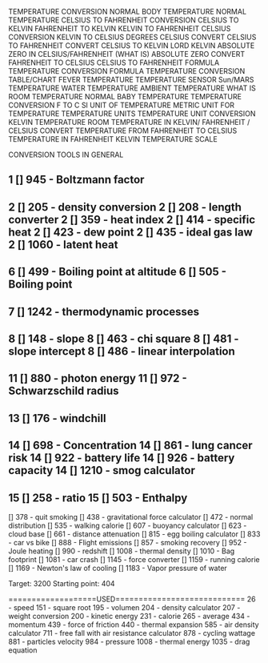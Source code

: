 TEMPERATURE CONVERSION
NORMAL BODY TEMPERATURE
NORMAL TEMPERATURE
CELSIUS TO FAHRENHEIT CONVERSION
CELSIUS TO KELVIN
FAHRENHEIT TO KELVIN
KELVIN TO FAHRENHEIT
CELSIUS CONVERSION
KELVIN TO CELSIUS
DEGREES CELSIUS
CONVERT CELSIUS TO FAHRENHEIT
CONVERT CELSIUS TO KELVIN
LORD KELVIN
ABSOLUTE ZERO IN CELSIUS/FAHRENHEIT 
(WHAT IS) ABSOLUTE ZERO
CONVERT FAHRENHEIT TO CELSIUS
CELSIUS TO FAHRENHEIT FORMULA
TEMPERATURE CONVERSION FORMULA
TEMPERATURE CONVERSION TABLE/CHART
FEVER TEMPERATURE
TEMPERATURE SENSOR
Sun/MARS TEMPERATURE
WATER TEMPERATURE
AMBIENT TEMPERATURE
WHAT IS ROOM TEMPERATURE
NORMAL BABY TEMPERATURE
TEMPERATURE CONVERSION F TO C
SI UNIT OF TEMPERATURE
METRIC UNIT FOR TEMPERATURE
TEMPERATURE UNITS
TEMPERATURE UNIT CONVERSION
KELVIN TEMPERATURE
ROOM TEMPERATURE IN KELVIN/ FAHRENHEIT / CELSIUS
CONVERT TEMPERATURE FROM FAHRENHEIT TO CELSIUS
TEMPERATURE IN FAHRENHEIT
KELVIN TEMPERATURE SCALE

CONVERSION TOOLS IN GENERAL

1 [] 945 - Boltzmann factor
-
2 [] 205 - density conversion
2 [] 208 - length converter
2 [] 359 - heat index
2 [] 414 - specific heat
2 [] 423 - dew point
2 [] 435 - ideal gas law
2 [] 1060 - latent heat
-
6 [] 499 - Boiling point at altitude
6 [] 505 - Boiling point
-
7 [] 1242 - thermodynamic processes
-
8 [] 148 - slope
8 [] 463 - chi square
8 [] 481 - slope intercept
8 [] 486 - linear interpolation
-
11 [] 880 - photon energy
11 [] 972 - Schwarzschild radius
-
13 [] 176 - windchill
-
14 [] 698 - Concentration 
14 [] 861 - lung cancer risk
14 [] 922 - battery life
14 [] 926 - battery capacity
14 [] 1210 - smog calculator
-
15 [] 258 - ratio
15 [] 503 - Enthalpy
-
[] 378 - quit smoking
[] 438 - gravitational force calculator
[] 472 - normal distribution
[] 535 - walking calorie
[] 607 - buoyancy calculator
[] 623 - cloud base
[] 661 - distance attenuation
[] 815 - egg boiling calculator
[] 833 - car vs bike
[] 888 - Flight emissions
[] 857 - smoking recovery
[] 952 - Joule heating
[] 990 - redshift
[] 1008 - thermal density
[] 1010 - Bag footprint
[] 1081 - car crash
[] 1145 - force converter
[] 1159 - running calorie
[] 1169 - Newton's law of cooling
[] 1183 - Vapor pressure of water

Target: 3200
Starting point: 404

===================USED============================
26 - speed
151 - square root
195 - volumen
204 - density calculator
207 - weight conversion
200 - kinetic energy
231 - calorie
265 - average
434 - momentum
439 - force of friction
440 - thermal expansion
585 - air density calculator
711 - free fall with air resistance calculator
878 - cycling wattage
881 - particles velocity
984 - pressure
1008 - thermal energy
1035 - drag equation
